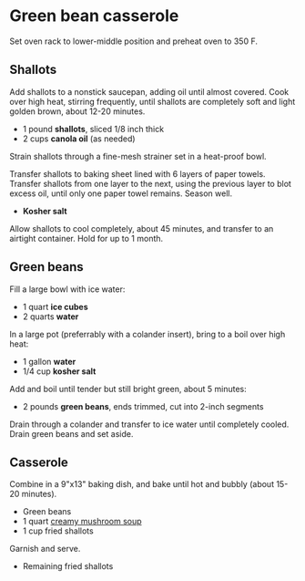 # Green bean casserole

Set oven rack to lower-middle position and preheat oven to 350 F.

## Shallots

Add shallots to a nonstick saucepan, adding oil until almost covered. Cook over high heat, stirring frequently, until shallots are completely soft and light golden brown, about 12-20 minutes.

- 1 pound **shallots**, sliced 1/8 inch thick
- 2 cups **canola oil** (as needed)

Strain shallots through a fine-mesh strainer set in a heat-proof bowl.

Transfer shallots to baking sheet lined with 6 layers of paper towels. Transfer shallots from one layer to the next, using the previous layer to blot excess oil, until only one paper towel remains. Season well.

- **Kosher salt**

Allow shallots to cool completely, about 45 minutes, and transfer to an airtight container. Hold for up to 1 month.

## Green beans

Fill a large bowl with ice water:

- 1 quart **ice cubes**
- 2 quarts **water**

In a large pot (preferrably with a colander insert), bring to a boil over high heat:

- 1 gallon **water**
- 1/4 cup **kosher salt**

Add and boil until tender but still bright green, about 5 minutes:

- 2 pounds **green beans**, ends trimmed, cut into 2-inch segments

Drain through a colander and transfer to ice water until completely cooled. Drain green beans and set aside.

## Casserole

Combine in a 9"x13" baking dish, and bake until hot and bubbly (about 15-20 minutes).

- Green beans
- 1 quart [creamy mushroom soup](../soups/creamy-mushroom.md)
- 1 cup fried shallots

Garnish and serve.

- Remaining fried shallots
